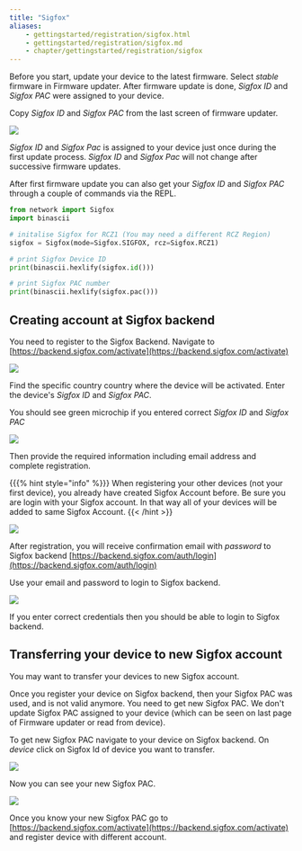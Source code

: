 ```yaml
---
title: "Sigfox"
aliases:
    - gettingstarted/registration/sigfox.html
    - gettingstarted/registration/sigfox.md
    - chapter/gettingstarted/registration/sigfox
---
```

Before you start, update your device to the latest firmware. Select _stable_ firmware in Firmware updater. After firmware update is done, _Sigfox ID_ and _Sigfox PAC_ were assigned to your device.

Copy _Sigfox ID_ and _Sigfox PAC_ from the last screen of firmware updater.

![](/gitbook/assets/fwupdater.png)

_Sigfox ID_ and _Sigfox Pac_ is assigned to your device just once during the first update process. _Sigfox ID_ and _Sigfox Pac_ will not change after successive firmware updates.

After first firmware update you can also get your _Sigfox ID_ and _Sigfox PAC_ through a couple of commands via the REPL.

```python
from network import Sigfox
import binascii

# initalise Sigfox for RCZ1 (You may need a different RCZ Region)
sigfox = Sigfox(mode=Sigfox.SIGFOX, rcz=Sigfox.RCZ1)

# print Sigfox Device ID
print(binascii.hexlify(sigfox.id()))

# print Sigfox PAC number
print(binascii.hexlify(sigfox.pac()))
```

## Creating account at Sigfox backend

You need to register to the Sigfox Backend. Navigate to [https://backend.sigfox.com/activate](https://backend.sigfox.com/activate)

![](/gitbook/assets/sigfoxactivate%20%281%29.png)

Find the specific country country where the device will be activated. Enter the device's _Sigfox ID_ and _Sigfox PAC_.

You should see green microchip if you entered correct _Sigfox ID_ and _Sigfox PAC_

![](/gitbook/assets/sigfoxidpac.png)

Then provide the required information including email address and complete registration.

{{{% hint style="info" %}}}
When registering your other devices (not your first device), you already have created Sigfox Account before. Be sure you are login with your Sigfox account. In that way all of your devices will be added to same Sigfox Account.
{{< /hint >}}

![](/gitbook/assets/sigfoxregistrationform.png)

After registration, you will receive confirmation email with _password_ to Sigfox backend [https://backend.sigfox.com/auth/login](https://backend.sigfox.com/auth/login)

Use your email and password to login to Sigfox backend.

![](/gitbook/assets/sigfoxbackend.png)

If you enter correct credentials then you should be able to login to Sigfox backend.

## Transferring your device to new Sigfox account

You may want to transfer your devices to new Sigfox account.

Once you register your device on Sigfox backend, then your Sigfox PAC was used, and is not valid anymore. You need to get new Sigfox PAC. We don't update Sigfox PAC assigned to your device (which can be seen on last page of Firmware updater or read from device).

To get new Sigfox PAC navigate to your device on Sigfox backend. On _device_ click on Sigfox Id of device you want to transfer.

![](/gitbook/assets/sigfoxtableid%20%281%29.png)

Now you can see your new Sigfox PAC.

![](/gitbook/assets/newsigfoxpac%20%281%29.png)

Once you know your new Sigfox PAC go to [https://backend.sigfox.com/activate](https://backend.sigfox.com/activate) and register device with different account.

